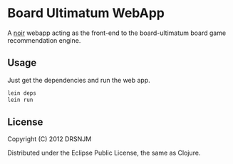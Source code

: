 # Board Ultimatum WebApp

A [noir](https://github.com/noir-clojure/noir/blob/master/project.clj) webapp
acting as the front-end to the board-ultimatum board game recommendation engine.

## Usage

Just get the dependencies and run the web app.

```bash
lein deps
lein run
```

## License

Copyright (C) 2012 DRSNJM

Distributed under the Eclipse Public License, the same as Clojure.
